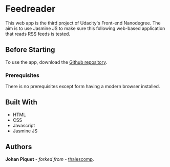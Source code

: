 # Feedreader

This web app is the third project of Udacity's Front-end Nanodegree. The aim is to use Jasmine JS to make sure this following web-based application that reads RSS feeds is tested.

## Before Starting

To use the app, download the [Github repository](https://github.com/JohPik/fend-project-memory-game/archive/master.zip).

### Prerequisites

There is no prerequisites except form having a modern browser installed.



## Built With

* HTML
* CSS
* Javascript
* Jasmine JS



## Authors

**Johan Piquet** - *forked from* - [thalescomp](https://github.com/udacity/frontend-nanodegree-feedreader).
